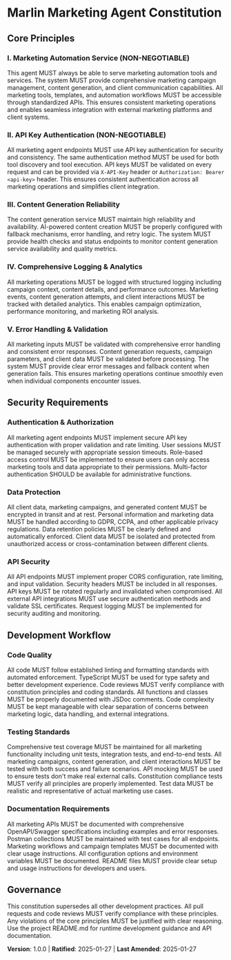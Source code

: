 <!--
Sync Impact Report:
Version change: 0.0.0 → 1.0.0
Modified principles: N/A (initial creation)
Added sections: All core principles, security requirements, development workflow, governance
Removed sections: N/A
Templates requiring updates: 
  ✅ plan-template.md (updated for marketing agent principles)
  ✅ spec-template.md (updated for marketing agent scope)
  ✅ tasks-template.md (updated for marketing agent task types)
Follow-up TODOs: None
Amendment: Initial constitution creation for Marlin Marketing Agent
-->

# Marlin Marketing Agent Constitution

## Core Principles

### I. Marketing Automation Service (NON-NEGOTIABLE)
This agent MUST always be able to serve marketing automation tools and services. The system MUST provide comprehensive marketing campaign management, content generation, and client communication capabilities. All marketing tools, templates, and automation workflows MUST be accessible through standardized APIs. This ensures consistent marketing operations and enables seamless integration with external marketing platforms and client systems.

### II. API Key Authentication (NON-NEGOTIABLE)
All marketing agent endpoints MUST use API key authentication for security and consistency. The same authentication method MUST be used for both tool discovery and tool execution. API keys MUST be validated on every request and can be provided via `X-API-Key` header or `Authorization: Bearer <api-key>` header. This ensures consistent authentication across all marketing operations and simplifies client integration.

### III. Content Generation Reliability
The content generation service MUST maintain high reliability and availability. AI-powered content creation MUST be properly configured with fallback mechanisms, error handling, and retry logic. The system MUST provide health checks and status endpoints to monitor content generation service availability and quality metrics.

### IV. Comprehensive Logging & Analytics
All marketing operations MUST be logged with structured logging including campaign context, content details, and performance outcomes. Marketing events, content generation attempts, and client interactions MUST be tracked with detailed analytics. This enables campaign optimization, performance monitoring, and marketing ROI analysis.

### V. Error Handling & Validation
All marketing inputs MUST be validated with comprehensive error handling and consistent error responses. Content generation requests, campaign parameters, and client data MUST be validated before processing. The system MUST provide clear error messages and fallback content when generation fails. This ensures marketing operations continue smoothly even when individual components encounter issues.

## Security Requirements

### Authentication & Authorization
All marketing agent endpoints MUST implement secure API key authentication with proper validation and rate limiting. User sessions MUST be managed securely with appropriate session timeouts. Role-based access control MUST be implemented to ensure users can only access marketing tools and data appropriate to their permissions. Multi-factor authentication SHOULD be available for administrative functions.

### Data Protection
All client data, marketing campaigns, and generated content MUST be encrypted in transit and at rest. Personal information and marketing data MUST be handled according to GDPR, CCPA, and other applicable privacy regulations. Data retention policies MUST be clearly defined and automatically enforced. Client data MUST be isolated and protected from unauthorized access or cross-contamination between different clients.

### API Security
All API endpoints MUST implement proper CORS configuration, rate limiting, and input validation. Security headers MUST be included in all responses. API keys MUST be rotated regularly and invalidated when compromised. All external API integrations MUST use secure authentication methods and validate SSL certificates. Request logging MUST be implemented for security auditing and monitoring.

## Development Workflow

### Code Quality
All code MUST follow established linting and formatting standards with automated enforcement. TypeScript MUST be used for type safety and better development experience. Code reviews MUST verify compliance with constitution principles and coding standards. All functions and classes MUST be properly documented with JSDoc comments. Code complexity MUST be kept manageable with clear separation of concerns between marketing logic, data handling, and external integrations.

### Testing Standards
Comprehensive test coverage MUST be maintained for all marketing functionality including unit tests, integration tests, and end-to-end tests. All marketing campaigns, content generation, and client interactions MUST be tested with both success and failure scenarios. API mocking MUST be used to ensure tests don't make real external calls. Constitution compliance tests MUST verify all principles are properly implemented. Test data MUST be realistic and representative of actual marketing use cases.

### Documentation Requirements
All marketing APIs MUST be documented with comprehensive OpenAPI/Swagger specifications including examples and error responses. Postman collections MUST be maintained with test cases for all endpoints. Marketing workflows and campaign templates MUST be documented with clear usage instructions. All configuration options and environment variables MUST be documented. README files MUST provide clear setup and usage instructions for developers and users.

## Governance

This constitution supersedes all other development practices. All pull requests and code reviews MUST verify compliance with these principles. Any violations of the core principles MUST be justified with clear reasoning. Use the project README.md for runtime development guidance and API documentation.

**Version**: 1.0.0 | **Ratified**: 2025-01-27 | **Last Amended**: 2025-01-27